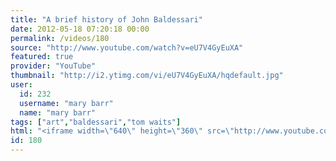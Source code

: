 ```yaml
---
title: "A brief history of John Baldessari"
date: 2012-05-18 07:20:18 00:00
permalink: /videos/180
source: "http://www.youtube.com/watch?v=eU7V4GyEuXA"
featured: true
provider: "YouTube"
thumbnail: "http://i2.ytimg.com/vi/eU7V4GyEuXA/hqdefault.jpg"
user:
  id: 232
  username: "mary barr"
  name: "mary barr"
tags: ["art","baldessari","tom waits"]
html: "<iframe width=\"640\" height=\"360\" src=\"http://www.youtube.com/embed/eU7V4GyEuXA?wmode=transparent&fs=1&feature=oembed\" frameborder=\"0\" allowfullscreen></iframe>"
id: 180
---
```


